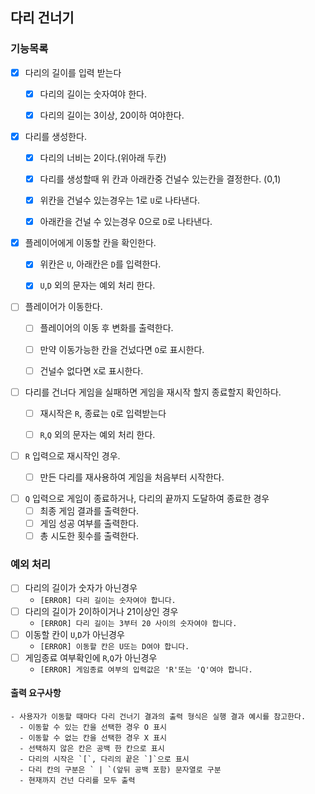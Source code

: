 ## 다리 건너기

### 기능목록

- [X] 다리의 길이를 입력 받는다
  - [X] 다리의 길이는 숫자여야 한다.
  - [X] 다리의 길이는 3이상, 20이하 여야한다.
  

- [X] 다리를 생성한다.  
  - [X] 다리의 너비는 2이다.(위아래 두칸)
  - [X] 다리를 생성할때 위 칸과 아래칸중 건널수 있는칸을 결정한다. (0,1)
  - [X] 위칸을 건널수 있는경우는 1로 `U`로 나타낸다.
  - [X] 아래칸을 건널 수 있는경우 0으로 `D`로 나타낸다.  


- [X] 플레이어에게 이동할 칸을 확인한다.
  - [X] 위칸은 `U`, 아래칸은 `D`를 입력한다.
  - [X] `U`,`D` 외의 문자는 예외 처리 한다.


- [ ] 플레이어가 이동한다.
  - [ ] 플레이어의 이동 후 변화를 출력한다.
  - [ ] 만약 이동가능한 칸을 건넜다면 `O`로 표시한다.
  - [ ] 건널수 없다면 `X`로 표시한다.
  

- [ ] 다리를 건너다 게임을 실패하면 게임을 재시작 할지 종료할지 확인하다.
  - [ ] 재시작은 `R`, 종료는 `Q`로 입력받는다
  - [ ] `R`,`Q` 외의 문자는 예외 처리 한다.


- [ ] `R` 입력으로 재시작인 경우.
  - [ ] 만든 다리를 재사용하여 게임을 처음부터 시작한다.


- [ ] `Q` 입력으로 게임이 종료하거나, 다리의 끝까지 도달하여 종료한 경우
  - [ ] 최종 게임 결과를 출력한다. 
  - [ ] 게임 성공 여부를 출력한다.
  - [ ] 총 시도한 횟수를 출력한다.
  
### 예외 처리
- [ ] 다리의 길이가 숫자가 아닌경우
  - `[ERROR] 다리 길이는 숫자여야 합니다.`
- [ ] 다리의 길이가 2이하이거나 21이상인 경우
  - `[ERROR] 다리 길이는 3부터 20 사이의 숫자여야 합니다.`
- [ ] 이동할 칸이 `U`,`D`가 아닌경우
  - `[ERROR] 이동할 칸은 U또는 D여야 합니다.`
- [ ] 게임종료 여부확인에 `R`,`Q`가 아닌경우 
  - `[ERROR] 게임종료 여부의 입력값은 'R'또는 'Q'여야 합니다. `


#### 출력 요구사항
~~~
- 사용자가 이동할 때마다 다리 건너기 결과의 출력 형식은 실행 결과 예시를 참고한다.
  - 이동할 수 있는 칸을 선택한 경우 O 표시
  - 이동할 수 없는 칸을 선택한 경우 X 표시
  - 선택하지 않은 칸은 공백 한 칸으로 표시
  - 다리의 시작은 `[`, 다리의 끝은 `]`으로 표시
  - 다리 칸의 구분은 ` | `(앞뒤 공백 포함) 문자열로 구분
  - 현재까지 건넌 다리를 모두 출력
~~~
